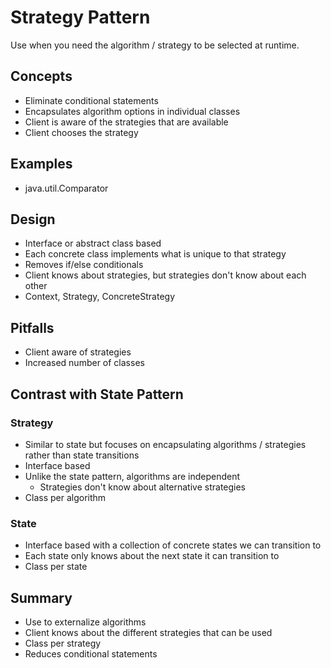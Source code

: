 # Strategy Pattern #

Use when you need the algorithm / strategy to be selected at runtime.

## Concepts ##
- Eliminate conditional statements
- Encapsulates algorithm options in individual classes
- Client is aware of the strategies that are available
- Client chooses the strategy

## Examples ##
- java.util.Comparator

## Design ##
- Interface or abstract class based
- Each concrete class implements what is unique to that strategy
- Removes if/else conditionals
- Client knows about strategies, but strategies don't know about each other
- Context, Strategy, ConcreteStrategy

## Pitfalls ##
- Client aware of strategies
- Increased number of classes

## Contrast with State Pattern ##

### Strategy ###
- Similar to state but focuses on encapsulating algorithms / strategies rather than state transitions
- Interface based
- Unlike the state pattern, algorithms are independent
    - Strategies don't know about alternative strategies
- Class per algorithm

### State ###
- Interface based with a collection of concrete states we can transition to
- Each state only knows about the next state it can transition to
- Class per state

## Summary ##
- Use to externalize algorithms
- Client knows about the different strategies that can be used
- Class per strategy
- Reduces conditional statements